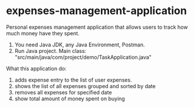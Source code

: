 # expenses-management-application
Personal expenses management application that allows users to
track how much money have they spent.

1. You need Java JDK, any Java Environment, Postman.
2. Run Java project. Main class: "src/main/java/com/project/demo/TaskApplication.java"


What this application do:
1. adds expense entry to the list of user expenses.
2. shows the list of all expenses grouped and sorted by date
3. removes all expenses for specified date
4. show total amount of money spent on buying
